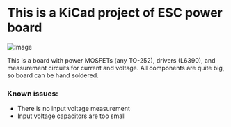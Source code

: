 
# This is a KiCad project of ESC power board 

![Image](https://github.com/lamazavr/freq/blob/master/img/freq.png?raw=true)

This is a board with power MOSFETs (any TO-252), drivers (L6390), and measurement circuits for current and voltage. 
All components are quite big, so board can be hand soldered.

### Known issues:
* There is no input voltage measurement
* Input voltage capacitors are too small
